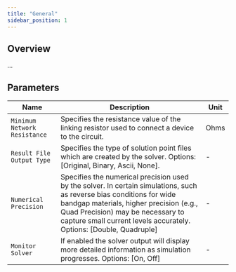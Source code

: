 ```yaml
---
title: "General"
sidebar_position: 1
---
```


## Overview
...

## Parameters

<div class="properties-table">

| Name                         | Description                                                 | Unit       |
|------------------------------|-------------------------------------------------------------|------------|
| `Minimum Network Resistance` | Specifies the resistance value of the linking resistor used to connect a device to the circuit. | Ohms |
| `Result File Output Type`    | Specifies the type of solution point files which are created by the solver. Options: [Original, Binary, Ascii, None]. | -          |
| `Numerical Precision`        | Specifies the numerical precision used by the solver. In certain simulations, such as reverse bias conditions for wide bandgap materials, higher precision (e.g., Quad Precision) may be necessary to capture small current levels accurately. Options: [Double, Quadruple] | -          |
| `Monitor Solver`             | If enabled the solver output will display more detailed information as simulation progresses. Options: [On, Off] | -          |

</div>